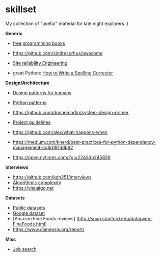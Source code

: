 # skillset
My collection of "useful" material for late night explorers :)

**Generic** 

* [free programming books](https://github.com/amnotme/Programming-Reference-Books/blob/master/free-programming-books.md)
* https://github.com/sindresorhus/awesome
* [Site reliability Engineering](https://sre.google/sre-book/table-of-contents/)

* great Python: [How to Write a Spelling Corrector](https://norvig.com/spell-correct.html)

**Design/Architecture**

* [Design patterns for humans](https://github.com/kamranahmedse/design-patterns-for-humans)
* [Python patterns](https://github.com/faif/python-patterns)

* https://github.com/donnemartin/system-design-primer
* [Project guidelines](https://github.com/elsewhencode/project-guidelines)
* https://github.com/alex/what-happens-when
* https://medium.com/knerd/best-practices-for-python-dependency-management-cc8d1913db82
* https://open.nytimes.com/?gi=2243db245826

**Interviews**

* https://github.com/kdn251/interviews
* [Algorithmic complexity](http://discrete.gr/complexity/)
* https://visualgo.net

**Datasets**

* [Public datasets](https://github.com/awesomedata/awesome-public-datasets)
* [Google dataset](https://datasetsearch.research.google.com/)
* [Amazon Fine Foods reviews] (http://snap.stanford.edu/data/web-FineFoods.html)
* https://www.dianeosis.org/report/

**Misc**
* [Job search](https://trycatch.tech/)
